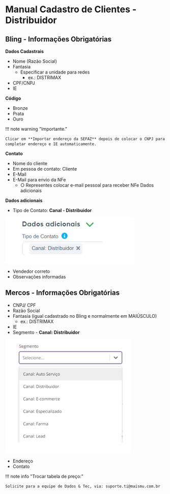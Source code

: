 # Manual Cadastro de Clientes - Distribuidor

## Bling - Informações Obrigatórias

**Dados Cadastrais**

- Nome (Razão Social)
- Fantasia
    - Especificar a unidade para redes
        - ex.: DISTRIMAX
- CPF/CNPJ
- IE

**Código**

- Bronze
- Prata
- Ouro

!!! note warning "Importante."

    Clicar em **Importar endereço da SEFAZ** depois de colocar o CNPJ para completar endereço e IE automaticamente.

**Contato**

- Nome do cliente
- Em pessoa de contato: Cliente
- E-Mail
- E-Mail para envio da NFe
    - ○ Representes colocar e-mail pessoal para receber NFe Dados adicionais

**Dados adicionais**

- Tipo de Contato: **Canal - Distribuidor**

![especializado1](/assets/images/distribuidor1.png#left)

- Vendedor correto
- Observações informadas

## Mercos - Informações Obrigatórias

- CNPJ/ CPF
- Razão Social
- Fantasia (igual cadastrado no Bling e normalmente em MAIÚSCULO)
    - ex.: DISTRIMAX
- IE
- Segmento - **Canal: Distribuidor**

![especializado2](/assets/images/canalmercos.png#left)

- Endereço
- Contato

!!! note info "Trocar tabela de preço:"

    Solicite para a equipe de Dados & Tec, via: suporte.ti@maismu.com.br